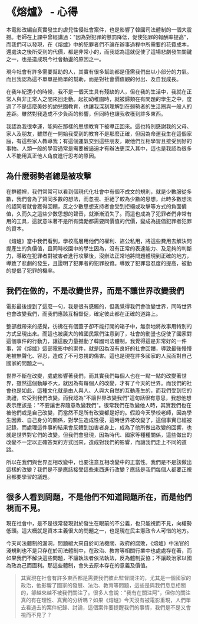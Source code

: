 # 《熔爐》 - 心得

本電影改編自真實發生的虐兒性侵社會案件，也是影響了韓國司法體制的一個大震撼。老師在上課中曾經講過："因為對犯罪的懲罰降低，促使犯罪的報酬率提高"，而我們可以發現，在《熔爐》中的犯罪者們不論在辦事過程中所需要的花費成本，還處決之後所受到的代價，都是非常小的，而我認為這就促使了這場悲劇發生關鍵之一，也是造成現今社會動盪的原因之一。

現今社會有許多需要幫助的人，其實有很多幫助都是僅需我們出以小部分的力氣。而且我認為這不單單是簡單的幫助，而是對社會價值觀的付出、及自我成長。


在我年紀還小的時候，我不是一個天生具有殘缺的人，但在我的生活中，我就在正常人與非正常人之間來回走動。起初幼稚園時，就被歸類在有問題的學生之中，度過了不是這麼美妙的幼兒園教育，也讓我深刻理解到在弱勢者的生活圈與一般人的差距。雖然對我造成不少負面的影響，但同時也讓我收穫到許多東西。

我認為我很幸運，能夠在那樣的思想教育下被導正回來。這也特別感謝我的父母、家人及朋友，雖然在一開始我受到的教育不是那麼正確，但因為命運我生在這個家庭，有這些家人教導我；有這個運氣交到這些朋友，跟他們互相學習且接受到好的事物。人類一般的學習通常是需要被逼迫才有辦法更深入其中，這也是我認為很多人不能用真正他人角度進行思考的原因。

## 為什麼弱勢者總是被攻擊
在群體裡，我們常常可以看到個現代化社會中有個不成文的規則，就是少數服從多數，我們會為了贊同多數的想法，而忽視、拒絕了較為少數的思想，此時多數想法的認同者就會獲得回饋，反之少數思想支持者會受到拒絕或攻擊等方式的負面價值，久而久之這些少數思想的聲音，就漸漸消失了。而這也成為了犯罪者們非常有用的工具，這就意味著不是所有獎勵都需要同價值的代價，變成為提倡犯罪者犯罪的資本。

《熔爐》當中我們看到，學校高層用他們的權利、盜公私用，將這些費用去解決問提產生的負價值，且同時校園中的學生因為，沒有正常的表達能力、及足夠的判斷力，導致在犯罪者對被害者進行攻擊後，沒辦法正常地將問題體現到正確的地方，導致了悲劇的發生，且證明了犯罪者的犯罪投資。導致了犯罪容忍度的提高，被動的提倡了犯罪的機率。

## 我們在做的，不是改變世界，而是不讓世界改變我們
電影最後提到了這麼一句，我是很有感觸的，但我覺得我們會改變世界，同時世界也會改變我們，而我們應該互相督促，確定彼此都在正確的道路上。

整部戲帶來的感覺，彷彿在有個蓋子卻不能打開的箱子中，無奈地將故事用特別的方式呈現出來。而這也被廣大的韓國民眾們注意到了，社會的動盪也促使了國家對這個事件的行動力，讓這股力量撼動了韓國司法體制。我覺得這是非常好的一件事，當《熔爐》這部電影中的案件，就是因為沒有良好的社會回饋，導致最後慢慢地被無聲化、容忍，造成了不可忽視的傷害。這也是現在許多國家的人民面對自己國家的問題之一。

世界不斷在改變，處處影響著我們，而其實我們每個人也在一點一點的改變著世界，雖然這個動靜不大，就因為有每個人的改變，才有了今天的世界。而我們的社會也是如此，這種文化就是由人與人、人與大自然的互動產生的，而我們受到它的洗禮，它受到我們改變。而我認為"不讓世界改變我們"這句話很有意思，我想他想表示應該是："不要讓世界隨意改變我們"。很常我們在改變他人時，其實我們也在被他們或是自己改變，而當然不是所有改變都是好的。假設今天學校老師，因為學生因素、自己身分的關係，對學生造成性侵，這時世界被改變了，這個事實已經被記錄，而處理這件事的結果會反饋到加害者身上，成為了他所做出改變的回響，也就是世界對它們的改變。但我們會發現，因為時代、國家等種種關係，這些做出的改變不一定以正確答案的方式回來，造成對我們的影響，而讓我們走上不同的道路。

所以在我們與世界互相改變中，也要注意互相改變中的正當性。我們是不是該做出這樣的改變？我們是不是應該接受這些東西進行改變？應該是我們每個人都要正視且都要學習的議題。

## 很多人看到問題，不是他們不知道問題所在，而是他們視而不見。
現在社會中，是不是很常發現對於發生在眼前的不公義，也只能視而不見，向權勢低頭。這大概就是資本主義很大的問題之一，也是現在民主憲政令人可惜的地方。

今天司法體制的漏洞，問題絕大來自於司法機關、政府的腐敗，《熔爐》中法官的淺規則也不是只存在於司法體制中，在政治、教育等相關行業中也處處存在著，而如果我們不解決這些問題，不讓執法者依法執法，反為體制妥協；不讓政治家以國為政為己而圖利。那這些體制，會失去原本存在的意義及價值。

> 其實現在社會有許多東西都是需要我們彼此監督關注的，尤其是一個國家的政治，他影響了國家的發展、法治、教育等問題，這些是與我們息息相關的，卻越來越不被我們關注了。很多人會說："我有在關注阿"，但你的關注真的有在理性、真實的分析嗎？如果《熔爐》今天沒有被電影重現，人們單去看過去的案件紀錄、討論，這個案件要提醒我們的事情，我們是不是又會視而不見了？